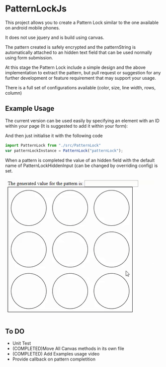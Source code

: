 # PatternLockJs

This project allows you to create a Pattern Lock similar to the one available on android mobile phones.

It does not use jquery and is build using canvas.

The pattern created is safely encrypted and the patternString is automatically attached to an hidden text field that can be used normally using form submission.

At this stage the Pattern Lock include a simple design and the above implementation to extract the pattern, but pull request or suggestion for any further development or feature requirement that may support your usage.

There is a full set of configurations available (color, size, line width, rows, column)

## Example Usage

The current version can be used easily by specifying an element with an ID within your page (It is suggested to add it within your form):

<form method="GET" action="#">
    <span id="patternLock"></span>
    
</form>

And then just initialise it with the following code

```javascript
import PatternLock from "./src/PatternLock"
var patternLockInstance = PatternLock("patternLock");
```

When a pattern is completed the value of an hidden field with the default name of PatternLockHiddenInput (can be changed by overriding config) is set.

![alt text](https://github.com/Zelig880/PatternLockJs/blob/master/patternLockVideo.gif "Example usage video of the pattern lock")

## To DO

- Unit Test
- (COMPLETED)Move All Canvas methods in its own file
- (COMPLETED) Add Examples usage video
- Provide callback on pattern completition